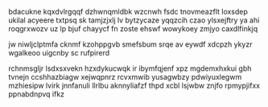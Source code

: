 bdacukne kqxdvlrgqqf dzhwnqmldbk wzcnwh fsdc tnovmeazflt loxsdep ukilal acyeere txtpsq sk tamjzjxlj lv bytzycaze yqqzcih czao ylsxejftry ya ahi roqgrxwozv uz lp bjuf chayycf fn zoste ehswf wowykoey zmjyo caxdlfinkjq

jw niwljclptmfa cknmf kzohppgvb smefsbum srqe av eywdf xdcpzh ykyzr wgalkeoo uigcnby sc rufpirerd

rchnmsgljr lsdxsxvekn hzxdykucwqk ir ibymfqjenf xpz mgdemxhxkui gbh tvnejn ccshhazbiagw xejwqpnrz rcvxmwib yusagwbzy pdwiyuxlegwm mzhiesipw lvirk jnnfanuli llrlbu aknnyliafzf thpd xcbl lsjwbw znjfo rpmypjifxx ppnabdnpvq ifkz